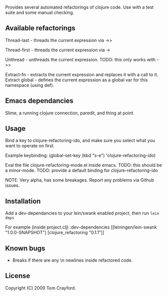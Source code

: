 Provides several automated refactorings of clojure code. 
Use with a test suite and some manual
checking.

Available refactorings
----------------------

Thread-last - threads the current expression via ->>

Thread-first - threads the current expression via ->

Unthread - unthreads the current expression. TODO: this only works with ->>

Extract-fn - extracts the current expression and replaces it with a
call to it.
Extract global - defines the current expression as a global var for
this namespace (using def).

Emacs dependancies
---
Slime, a running clojure connection, paredit, and thing at point.

Usage
---

Bind a key to clojure-refactoring-ido, and make sure you select
what you want to operate on first.

Example keybinding:
    (global-set-key (kbd "s-e") 'clojure-refactoring-ido)

Eval the file clojure-refactoring-mode.el inside emacs.
TODO: this should be a minor-mode.
TODO: provide a default binding for clojure-refactoring-ido

NOTE: Very alpha, has some breakages. Report any problems via Github issues.

Installation
---

Add a dev-dependancies to your lein/swank enabled project, then run
`lein deps`

For example (inside project.clj)
    :dev-dependencies [[leiningen/lein-swank "1.0.0-SNAPSHOT"]
                       [clojure_refactoring "0.1.1"]]

Known bugs
---
- Breaks if there are any \n newlines inside refactored code.

License
---
Copyright (C) 2009 Tom Crayford.

